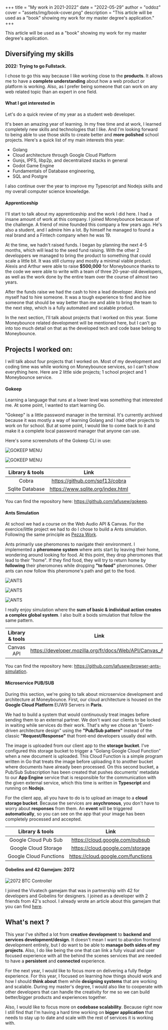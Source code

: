 +++
title = "My work in 2021-2022"
date = "2022-05-29"
author = "oddoz"
cover = "assets/img/book-cover.png"
description = "This article will be used as a \"book\" showing my work for my master degree's application."
+++

This article will be used as a "book" showing my work for my master degree's application.

## Diversifying my skills 

**2022: Trying to go Fullstack.**  

I chose to go this way because I like working close to the **products**. It allows me to have a **complete understanding** about how a web product or platform is working. Also, as I prefer being someone that can work on any web related topic than an expert in one field.    

#### What I got interested in

Let's do a quick review of my year as a student web developer.

It's been an amazing year of learning. In my free time and at work, I learned completely new skills and technologies that I like. And I'm looking forward to being able to use those skills to create better and **more polished** school projects. Here's a quick list of my main interests this year:

- Golang
- Cloud architecture through Google Cloud Platform
- Gunjs, IPFS, libp2p, and decentralized stacks in general
- Godot Game Engine
- Fundamentals of Database engineering,
- SQL and Postgre

I also continue over the year to improve my Typescript and Nodejs skills and my overall computer science knowledge.

#### Apprenticeship

I'll start to talk about my apprenticeship and the work I did here. I had a insane amount of work at this company. I joined Moneybounce because of the challenge. A friend of mine founded this company a few years ago. He's also a student, and I admire him a lot. By himself he managed to found a real brand and a Fintech company when he was 19.

At the time, we hadn't raised funds. I began by planning the next 4-5 months, which will lead to the seed fund raising. With the other 2 developpers we managed to bring the product to something that could scale a little bit. It was still clumsy and mostly a minimal viable product.  Alexis and Arthur were able to raise **$500,000** for Moneybounce thanks to the code we were able to write with a team of three 20-year-old developers, as well as the work done by the entire team over the course of almost two years.

After the funds raise we had the cash to hire a lead developer. Alexis and myself had to hire someone. It was a tough experience to find and hire someone that should be way better than me and able to bring the team to the next step, which is a fully automated and scalable product.

In the next section, I'll talk about projects that I worked on this year. Some Moneybounce related development will be mentioned here, but I can't go into too much detail on that as the developed tech and code base belong to Moneybounce.

## Projects I worked on:

I will talk about four projects that I worked on. Most of my development and coding time was while working on Moneybounce services, so I can't show everything here. Here are 2 little side projects; 1 school project and 1 Moneybounce service.

#### Gokeep

Learning a language that runs at a lower level was something that interested me. At some point, I wanted to start learning Go.

"Gokeep" is a little password manager in the terminal. It's currently archived because it was mostly a way of learning Golang and I had other projects to work on for school. But at some point, I would like to come back to it and make it a complete local password manager that anyone can use.

Here's some screenshots of the Gokeep CLI in use:

![GOKEEP MENU](/assets/img/gokeep2.png)

![GOKEEP MENU](/assets/img/gokeep1.png)

| Library & tools | Link                                              |
| :----:          |    :----:                                         |
| Cobra           | https://github.com/spf13/cobra                    |
| Sqlite Database | https://www.sqlite.org/index.html                 |

You can find the repository here: https://github.com/lafusew/gokeep.

#### Ants Simulation

At school we had a course on the Web Audio API & Canvas. For the exercice/little project we had to do I chose to build a Ants simulation. Following the same principle as [Pezza Work](https://www.youtube.com/watch?v=81GQNPJip2Y).

Ants primarily use pheromones to navigate their environment. I implemented a **pheromone system** where ants start by leaving their home, wondering around looking for food. At this point, they drop pheromones that lead to their "home". If they find food, they will try to return home by **following** their pheromones while dropping **"to food"** pheromones. Other ants can now follow this pheromone's path and get to the food.

![ANTS](/assets/img/ant3.png)

![ANTS](/assets/img/ant2.png)

![ANTS](/assets/img/ant1.png)


I really enjoy simulation where the **sum of basic & individual action creates a complex global system**. I also built a boids simulation that follow the same pattern.


| Library & tools | Link                                                     |
| :----:          |    :----:                                                |
| Canvas API      | https://developer.mozilla.org/fr/docs/Web/API/Canvas_API |

You can find the repository here: https://github.com/lafusew/browser-ants-simulation.

#### Microservice PUB/SUB

During this section, we're going to talk about microservice development and architecture at Moneybounce. First, our cloud architecture is housed on the **Google Cloud Platform** EUW9 Servers in **Paris**.

We had to build a system that would continuously treat images before sending them to an external partner. We don't want our clients to be locked in waiting while services do their work. That's why we chose an "Event-driven architecture design" using the **"Pub/Sub pattern"** instead of the classic **"Request/Response"** that front-end developers usually deal with.

The image is uploaded from our client app to the **storage bucket**. I've configured this storage bucket to trigger a "Golang Google Cloud Function" when a new document is uploaded. This Cloud Function is a simple program written in Go that treats the image before uploading it to another bucket where documents have already been processed. On this second bucket, a Pub/Sub Subscription has been created that pushes documents' metadata to our **App Engine** service that is responsible for the communication with the given external service, which this time is written in **Typescript** and running on **Nodejs**. 

For the client app, all you have to do is to upload an image to a **cloud storage bucket**. Because the services are **asychronous**, you don't have to worry about **responses** from them. An **event** will be triggered **automatically**, so you can see on the app that your image has been completely processed and accepted.

| Library & tools          | Link                               |
| :----:                   |    :----:                          |
| Google Cloud Pub Sub     | https://cloud.google.com/pubsub    |
| Google Cloud Storage     | https://cloud.google.com/storage   |
| Google Cloud Functions   | https://cloud.google.com/functions |


#### Gobelins and 42 Gamejam: 2072

![2072 BTC Controller](/assets/img/btc_playtest.gif)

I joined the Vivatech gamejam that was in partnership with 42 for developers and Gobelins for designers. I joined as a developer with 2 friends from 42's school. I already wrote an article about this gamejam that you can find [here](/posts/2072).


## What's next ?

This year I've shifted a lot from **creative development** to **backend and services development/design**. It doesn't mean I want to abandon frontend development entirely, but I do want to be able to **manage both sides of my projects**. Also, I do like being the one that can link a fully visual and user focused experience with all the behind the scenes services that are needed to have a **persistent** and **connected** experience.

For the next year, I would like to focus more on delivering a fully fledge experience. For this year, I focused on learning how things should work and how I should **think about** them while **designing systems** that are working and scalable. During my master's degree, I would also like to cooperate with other developers that can handle the creativity for me so we can build better/bigger products and experiences together.

Also, I would like to focus more on **codebase scalability**. Because right now I still find that I'm having a hard time working on **bigger application** that needs to stay up to date and scale with the rest of services it is working with.
